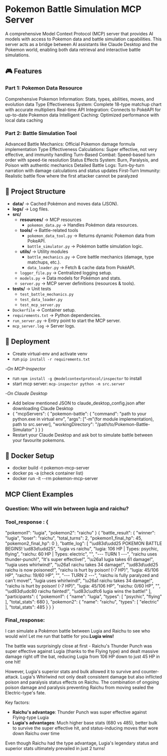 # Pokemon Battle Simulation MCP Server

A comprehensive Model Context Protocol (MCP) server that provides AI models with access to Pokemon data and battle simulation capabilities. This server acts as a bridge between AI assistants like Claude Desktop and the Pokemon world, enabling both data retrieval and interactive battle simulations.

## 🎮 Features
### Part 1: Pokemon Data Resource
Comprehensive Pokemon Information: Stats, types, abilities, moves, and evolution data
Type Effectiveness System: Complete 18-type matchup chart with accurate multipliers
Real-time API Integration: Connects to PokéAPI for up-to-date Pokemon data
Intelligent Caching: Optimized performance with local data caching

### Part 2: Battle Simulation Tool
Advanced Battle Mechanics: Official Pokemon damage formula implementation
Type Effectiveness Calculations: Super effective, not very effective, and immunity handling
Turn-Based Combat: Speed-based turn order with speed-tie resolution
Status Effects System: Burn, Paralysis, and Poison with authentic mechanics
Detailed Battle Logs: Turn-by-turn narration with damage calculations and status updates
First-Turn Immunity: Realistic battle flow where the first attacker cannot be paralyzed

## 📂 Project Structure

- **data/** → Cached Pokémon and moves data (JSON).
- **logs/** → Log files.
- **src/**
  - **resources/** → MCP resources
    - `pokemon_data.py` → Handles Pokémon data resources.
  - **tools/** → Battle-related tools
    - `pokemon_data_tool.py` → Returns dynamic Pokemon data from PokeAPI.
    - `battle_simulator.py` → Pokémon battle simulation logic.
  - **utils/** → Utility modules
    - `battle_mechanics.py` → Core battle mechanics (damage, type matchups, etc.).
    - `data_loader.py` → Fetch & cache data from PokéAPI.
  - `logger_file.py` → Centralized logging setup.
  - `models.py` → Data models for Pokémon and stats.
  - `server.py` → MCP server definitions (resources & tools).
- **tests/** → Unit tests
  - `test_battle_mechanics.py`
  - `test_data_loader.py`
  - `test_mcp_server.py`
- `Dockerfile` → Container setup.
- `requirements.txt` → Python dependencies.
- `run_server.py` → Entry point to start the MCP server.
- `mcp_server.log` → Server logs.

## 🧰 Deployment
- Create virtual-env and activate venv
- run `pip install -r requirements.txt`
  
-*On MCP-Inspector*
- run `npm install -g @modelcontextprotocol/inspector` to install
- start mcp server: `mcp-inspector python -m src.server`

-*On Claude Desktop*
- Add below mentioned JSON to claude_desktop_config.json after downloading Claude Desktop
- {
  "mcpServers": {
    "pokemon-battle": {
      "command": "path to your python.exe in virtual env",
      "args": ["-m"(for module implementation), path to src.server],
      "workingDirectory": "/path/to/Pokemon-Battle-Simulator"
    }
  }
}
- Restart your Claude Desktop and ask bot to simulate battle between your favourite pokemons.

## 🐳 Docker Setup
- docker build -t pokemon-mcp-server
- docker ps -a (check container list)
- docker run -it --rm pokemon-mcp-server

## MCP Client Examples
### Question: Who will win between lugia and raichu?
### Tool_response : {
  "pokemon1": "lugia",
  "pokemon2": "raichu"
}
{
  "battle_result": {
    "winner": "lugia",
    "loser": "raichu",
    "total_turns": 2,
    "pokemon1_final_hp": 45,
    "pokemon2_final_hp": 0
  },
  "battle_log": [
    "\ud83d\udd25 POKEMON BATTLE BEGINS! \ud83d\udd25",
    "lugia vs raichu",
    "lugia: 106 HP | Types: psychic, flying",
    "raichu: 60 HP | Types: electric",
    "",
    "--- TURN 1 ---",
    "raichu uses thunder-punch!",
    "It's super effective!",
    "\u26a1 lugia takes 61 damage!",
    "lugia uses whirlwind!",
    "\u26a1 raichu takes 34 damage!",
    "\ud83d\udd25 raichu is now poisoned!",
    "raichu is hurt by poison! (-7 HP)",
    "lugia: 45/106 HP",
    "raichu: 19/60 HP",
    "",
    "--- TURN 2 ---",
    "raichu is fully paralyzed and can't move!",
    "lugia uses whirlwind!",
    "\u26a1 raichu takes 34 damage!",
    "raichu is hurt by poison! (-7 HP)",
    "lugia: 45/106 HP",
    "raichu: 0/60 HP",
    "",
    "\ud83d\udc80 raichu fainted!",
    "\ud83c\udfc6 lugia wins the battle!"
  ],
  "participants": {
    "pokemon1": {
      "name": "lugia",
      "types": [
        "psychic",
        "flying"
      ],
      "total_stats": 680
    },
    "pokemon2": {
      "name": "raichu",
      "types": [
        "electric"
      ],
      "total_stats": 485
    }
  }
}
### Final_response:
I can simulate a Pokémon battle between Lugia and Raichu to see who would win! Let me run that battle for you.**Lugia wins!** 

The battle was surprisingly close at first - Raichu's Thunder Punch was super effective against Lugia (thanks to the Flying type) and dealt massive damage right off the bat, reducing Lugia from 106 HP down to just 45 HP in one hit!

However, Lugia's superior stats and bulk allowed it to survive and counter-attack. Lugia's Whirlwind not only dealt consistent damage but also inflicted poison and paralysis status effects on Raichu. The combination of ongoing poison damage and paralysis preventing Raichu from moving sealed the Electric-type's fate.

Key factors:
- **Raichu's advantage**: Thunder Punch was super effective against Flying-type Lugia
- **Lugia's advantages**: Much higher base stats (680 vs 485), better bulk to survive the super effective hit, and status-inducing moves that wore down Raichu over time

Even though Raichu had the type advantage, Lugia's legendary status and superior stats ultimately prevailed in just 2 turns!

